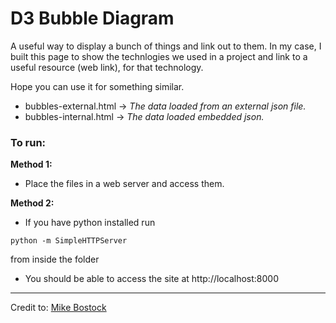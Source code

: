 # D3 Bubble Diagram
A useful way to display a bunch of things and link out to them.
In my case, I built this page to show the technlogies we used in a project and link to a useful resource (web link), for that technology. 

Hope you can use it for something similar.

* bubbles-external.html -> *The data loaded from an external json file.*
* bubbles-internal.html -> *The data loaded embedded json.*

### To run:
**Method 1:**

* Place the files in a web server and access them.

**Method 2:** 

* If you have python installed run 

```
python -m SimpleHTTPServer
``` 

from inside the folder 

* You should be able to access the site at http://localhost:8000

---
Credit to: [Mike Bostock](http://bl.ocks.org/mbostock/4063269)